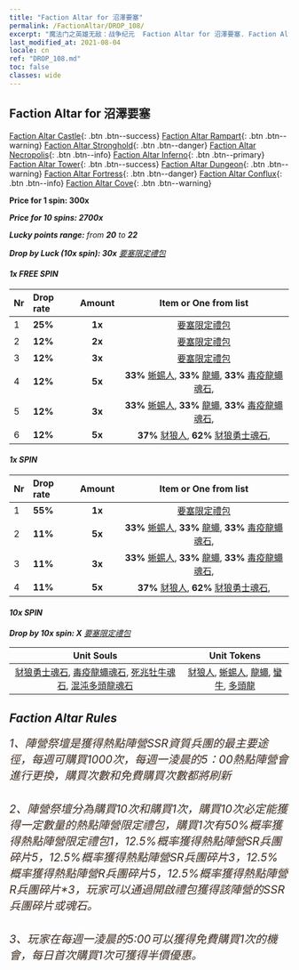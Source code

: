 ```yaml
---
title: "Faction Altar for 沼澤要塞"
permalink: /FactionAltar/DROP_108/
excerpt: "魔法门之英雄无敌：战争纪元  Faction Altar for 沼澤要塞. Faction Altar is the primary method for obtaining SSR units from the popular faction. Limited to 1,000 purchases each week. The popular faction changes at 05:00 every Monday. Purchase attempts and free purchase attempts will also reset then."
last_modified_at: 2021-08-04
locale: cn
ref: "DROP_108.md"
toc: false
classes: wide
---
```


##  Faction Altar for **沼澤要塞**

  [Faction Altar Castle](/cn/FactionAltar/DROP_101/){: .btn .btn--success} [Faction Altar Rampart](/cn/FactionAltar/DROP_102/){: .btn .btn--warning} [Faction Altar Stronghold](/cn/FactionAltar/DROP_103/){: .btn .btn--danger} [Faction Altar Necropolis](/cn/FactionAltar/DROP_104/){: .btn .btn--info} [Faction Altar Inferno](/cn/FactionAltar/DROP_105/){: .btn .btn--primary} [Faction Altar Tower](/cn/FactionAltar/DROP_106/){: .btn .btn--success} [Faction Altar Dungeon](/cn/FactionAltar/DROP_107/){: .btn .btn--warning} [Faction Altar Fortress](/cn/FactionAltar/DROP_108/){: .btn .btn--danger} [Faction Altar Conflux](/cn/FactionAltar/DROP_109/){: .btn .btn--info} [Faction Altar Cove](/cn/FactionAltar/DROP_112/){: .btn .btn--warning} 

  **Price for 1 spin: 300x** <i class="fas fa-gem"/>

  **Price for 10 spins: 2700x** <i class="fas fa-gem"/>

  **Lucky points range:** from **20** to **22**

  **Drop by Luck (10x spin): 30x** [要塞限定禮包](/cn/Items/con_2142/)

####  1x FREE SPIN 

  |    Nr    |  Drop rate  |  Amount   |   Item or One from list  |
  |:---------|:------------|:---------:|:------------------------:|
  | 1 | **25%** | **1x** | [要塞限定禮包](/cn/Items/con_2142/) |
  | 2 | **12%** | **2x** | [要塞限定禮包](/cn/Items/con_2142/) |
  | 3 | **12%** | **3x** | [要塞限定禮包](/cn/Items/con_2142/) |
  | 4 | **12%** | **5x** |  **33%** [蜥蜴人](/cn/Items/unt_254/),  **33%** [龍蠅](/cn/Items/unt_255/),  **33%** [毒疫龍蠅魂石](/cn/Items/unt_337/),  |
  | 5 | **12%** | **3x** |  **33%** [蜥蜴人](/cn/Items/unt_254/),  **33%** [龍蠅](/cn/Items/unt_255/),  **33%** [毒疫龍蠅魂石](/cn/Items/unt_337/),  |
  | 6 | **12%** | **5x** |  **37%** [豺狼人](/cn/Items/unt_253/),  **62%** [豺狼勇士魂石](/cn/Items/unt_336/),  |


####  1x SPIN 

  |    Nr    |  Drop rate  |  Amount   |   Item or One from list  |
  |:---------|:------------|:---------:|:------------------------:|
  | 1 | **55%** | **1x** | [要塞限定禮包](/cn/Items/con_2142/) |
  | 2 | **11%** | **5x** |  **33%** [蜥蜴人](/cn/Items/unt_254/),  **33%** [龍蠅](/cn/Items/unt_255/),  **33%** [毒疫龍蠅魂石](/cn/Items/unt_337/),  |
  | 3 | **11%** | **3x** |  **33%** [蜥蜴人](/cn/Items/unt_254/),  **33%** [龍蠅](/cn/Items/unt_255/),  **33%** [毒疫龍蠅魂石](/cn/Items/unt_337/),  |
  | 4 | **11%** | **5x** |  **37%** [豺狼人](/cn/Items/unt_253/),  **62%** [豺狼勇士魂石](/cn/Items/unt_336/),  |


####  10x SPIN 

  **Drop by 10x spin: X** [要塞限定禮包](/cn/Items/con_2142/)

  |    Unit Souls    |  Unit Tokens  |
  |:----------------:|:-------------:|
  | [豺狼勇士魂石](/cn/Items/unt_336/), [毒疫龍蠅魂石](/cn/Items/unt_337/), [死兆牡牛魂石](/cn/Items/unt_339/), [混沌多頭龍魂石](/cn/Items/unt_341/) | [豺狼人](/cn/Items/unt_253/), [蜥蜴人](/cn/Items/unt_254/), [龍蠅](/cn/Items/unt_255/), [蠻牛](/cn/Items/unt_257/), [多頭龍](/cn/Items/unt_259/) |



## Faction Altar Rules

  <span style="color: #3c2a1e;font-size:20px">1、陣營祭壇是獲得熱點陣營SSR資質兵團的最主要途徑，每週可購買1000次，每週一淩晨的5：00熱點陣營會進行更換，購買次數和免費購買次數都將刷新</span><br/>

<br/>  <span style="color: #3c2a1e;font-size:20px">2、陣營祭壇分為購買10次和購買1次，購買10次必定能獲得一定數量的熱點陣營限定禮包，購買1次有50%概率獲得熱點陣營限定禮包*1，12.5%概率獲得熱點陣營SR兵團碎片*5，12.5%概率獲得熱點陣營SR兵團碎片*3，12.5%概率獲得熱點陣營R兵團碎片*5，12.5%概率獲得熱點陣營R兵團碎片*3，玩家可以通過開啟禮包獲得該陣營的SSR兵團碎片或魂石。</span>

<br/>  <span style="color: #3c2a1e;font-size:20px">3、玩家在每週一淩晨的5:00可以獲得免費購買1次的機會，每日首次購買1次可獲得半價優惠。</span><br/>

<br/>